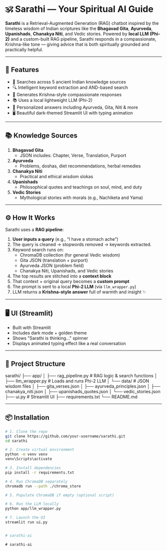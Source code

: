 # 🕉️ Sarathi — Your Spiritual AI Guide

**Sarathi** is a Retrieval-Augmented Generation (RAG) chatbot inspired by the timeless wisdom of Indian scriptures like the **Bhagavad Gita**, **Ayurveda**, **Upanishads**, **Chanakya Niti**, and Vedic stories. Powered by **local LLM (Phi-2)** and a custom-built RAG pipeline, Sarathi responds in a compassionate, Krishna-like tone — giving advice that is both spiritually grounded and practically helpful.

---

## 🌟 Features

- 🧠 Searches across 5 ancient Indian knowledge sources
- 🔍 Intelligent keyword extraction and AND-based search
- 💬 Generates Krishna-style compassionate responses
- 📚 Uses a local lightweight LLM (Phi-2)
- 🌿 Personalized answers including Ayurveda, Gita, Niti & more
- 🖥️ Beautiful dark-themed Streamlit UI with typing animation

---

## 📚 Knowledge Sources

1. **Bhagavad Gita**
   - JSON includes: Chapter, Verse, Translation, Purport
2. **Ayurveda**
   - Problems, doshas, diet recommendations, herbal remedies
3. **Chanakya Niti**
   - Practical and ethical wisdom slokas
4. **Upanishads**
   - Philosophical quotes and teachings on soul, mind, and duty
5. **Vedic Stories**
   - Mythological stories with morals (e.g., Nachiketa and Yama)

---

## ⚙️ How It Works

Sarathi uses a **RAG pipeline**:

1. **User inputs a query** (e.g., “I have a stomach ache”)
2. The query is cleaned → stopwords removed → keywords extracted.
3. Keyword search runs on:
   - ChromaDB collection (for general Vedic wisdom)
   - Gita JSON (translation + purport)
   - Ayurveda JSON (problem field)
   - Chanakya Niti, Upanishads, and Vedic stories
4. The top results are stitched into a **context block**
5. That context + original query becomes a **custom prompt**
6. The prompt is sent to a local **Phi-2 LLM** (via `llm_wrapper.py`)
7. LLM returns a **Krishna-style answer** full of warmth and insight ✨

---

## 🖥️ UI (Streamlit)

- Built with Streamlit
- Includes dark mode + golden theme
- Shows "Sarathi is thinking..." spinner
- Displays animated typing effect like a real conversation

---

## 📂 Project Structure

sarathi/
├── app/
│ ├── rag_pipeline.py # RAG logic & search functions
│ ├── llm_wrapper.py # Loads and runs Phi-2 LLM
│ └── data/ # JSON wisdom files
│ ├── gita_verses.json
│ ├── ayurveda_principles.json
│ ├── chanakya_niti.json
│ ├── upanishads_quotes.json
│ └── vedic_stories.json
├── ui.py # Streamlit UI
├── requirements.txt
└── README.md


---

## 📦 Installation

```bash
# 1. Clone the repo
git clone https://github.com/your-username/sarathi.git
cd sarathi

# 2. Create virtual environment
python -m venv venv
venv\Scripts\activate

# 3. Install dependencies
pip install -r requirements.txt

# 4. Run ChromaDB separately
chromadb run --path ./chroma_store

# 5. Populate ChromaDB if empty (optional script)

# 6. Run the LLM locally
python app/llm_wrapper.py

# 7. Launch the UI
streamlit run ui.py


#   s a r a t h i - a i  
 #   s a r a t h i - a i  
 